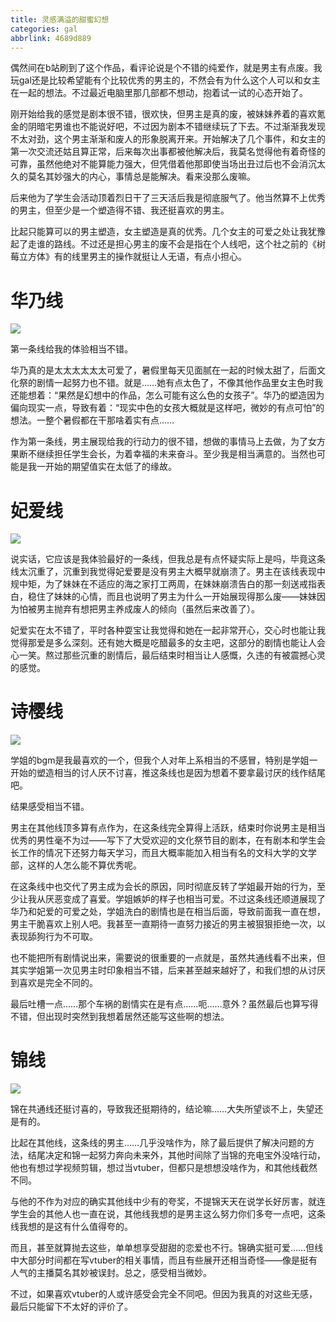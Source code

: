 ```yaml
---
title: 灵感满溢的甜蜜幻想
categories: gal
abbrlink: 4689d889
---
```

偶然间在b站刷到了这个作品，看评论说是个不错的纯爱作，就是男主有点废。我玩gal还是比较希望能有个比较优秀的男主的，不然会有为什么这个人可以和女主在一起的想法。不过最近电脑里那几部都不想动，抱着试一试的心态开始了。
<!--more-->

刚开始给我的感觉是剧本很不错，很欢快，但男主是真的废，被妹妹养着的喜欢氪金的阴暗宅男谁也不能说好吧，不过因为剧本不错继续玩了下去。不过渐渐我发现不太对劲，这个男主渐渐和废人的形象脱离开来。开始解决了几个事件，和女主的第一次交流还姑且算正常，后来每次出事都被他解决后，我莫名觉得他有着奇怪的可靠，虽然他绝对不能算能力强大，但凭借着他那即使当场出丑过后也不会消沉太久的莫名其妙强大的内心，事情总是能解决。看来没那么废嘛。

后来他为了学生会活动顶着烈日干了三天活后我是彻底服气了。他当然算不上优秀的男主，但至少是一个塑造得不错、我还挺喜欢的男主。

比起只能算可以的男主塑造，女主塑造是真的优秀。几个女主的可爱之处让我犹豫起了走谁的路线。不过还是担心男主的废不会是指在个人线吧，这个社之前的《树莓立方体》有的线里男主的操作就挺让人无语，有点小担心。

# 华乃线

![](https://cdn.jsdelivr.net/gh/ourandream/blog_images@master/灵感满溢/ev_com_13d.1f6o68pf3g74.png)

第一条线给我的体验相当不错。

华乃真的是太太太太太太可爱了，暑假里每天见面腻在一起的时候太甜了，后面文化祭的剧情一起努力也不错。就是……她有点太色了，不像其他作品里女主色时我还能想着：“果然是幻想中的作品，怎么可能有这么色的女孩子”。华乃的塑造因为偏向现实一点，导致有着：“现实中色的女孩大概就是这样吧，微妙的有点可怕”的想法。一整个暑假都在干那啥着实有点……

作为第一条线，男主展现给我的行动力的很不错，想做的事情马上去做，为了女方果断不继续担任学生会长，为着幸福的未来奋斗。至少我是相当满意的。当然也可能是我一开始的期望值实在太低了的缘故。

# 妃爱线

![](https://cdn.jsdelivr.net/gh/ourandream/blog_images@master/灵感满溢/ev_com_00a.3lozd0aputc0.png)

说实话，它应该是我体验最好的一条线，但我总是有点怀疑实际上是吗，毕竟这条线太沉重了，沉重到我觉得妃爱要是没有男主大概早就崩溃了。男主在该线表现中规中矩，为了妹妹在不适应的海之家打工两周，在妹妹崩溃告白的那一刻送戒指表白，稳住了妹妹的心情，而且也说明了男主为什么一开始展现得那么废——妹妹因为怕被男主抛弃有想把男主养成废人的倾向（虽然后来改善了）。

妃爱实在太不错了，平时各种耍宝让我觉得和她在一起非常开心，交心时也能让我觉得那爱是多么深刻。还有她大概是吃醋最多的女主吧，这部分的剧情也能让人会心一笑。熬过那些沉重的剧情后，最后结束时相当让人感慨，久违的有被震撼心灵的感觉。

# 诗樱线

![](https://cdn.jsdelivr.net/gh/ourandream/blog_images@master/灵感满溢/ev_com_12d.a9uhlccayvk.png)

学姐的bgm是我最喜欢的一个，但我个人对年上系相当的不感冒，特别是学姐一开始的塑造相当的讨人厌不讨喜，推这条线也是因为想着不要拿最讨厌的线作结尾吧。

结果感受相当不错。

男主在其他线顶多算有点作为，在这条线完全算得上活跃，结束时你说男主是相当优秀的男性毫不为过——写下了大受欢迎的文化祭节目的剧本，在有剧本和学生会长工作的情况下还努力每天学习，而且大概率能加入相当有名的文科大学的文学部，这样的人怎么能不算优秀呢。

在这条线中也交代了男主成为会长的原因，同时彻底反转了学姐最开始的行为，至少让我从厌恶变成了喜爱。学姐嫉妒的样子也相当可爱。不过这条线还顺道展现了华乃和妃爱的可爱之处，学姐洗白的剧情也是在相当后面，导致前面我一直在想，男主干脆喜欢上别人吧。我甚至一直期待一直努力接近的男主被狠狠拒绝一次，以表现舔狗行为不可取。

也不能把所有剧情说出来，需要说的很重要的一点就是，虽然共通线看不出来，但其实学姐第一次见男主时印象相当不错，后来甚至越来越好了，和我们想的从讨厌到喜欢是完全不同的。

最后吐槽一点……那个车祸的剧情实在是有点……呃……意外？虽然最后也算写得不错，但出现时突然到我想着居然还能写这些啊的想法。

# 锦线

![](https://cdn.jsdelivr.net/gh/ourandream/blog_images@master/灵感满溢/ev_asu_04e2.6r8m7jh8voc0.png)

锦在共通线还挺讨喜的，导致我还挺期待的，结论嘛……大失所望谈不上，失望还是有的。

比起在其他线，这条线的男主……几乎没啥作为，除了最后提供了解决问题的方法，结尾决定和锦一起努力奔向未来外，其他时间除了当锦的充电宝外没啥行动，他也有想过学视频剪辑，想过当vtuber，但都只是想想没啥作为，和其他线截然不同。

与他的不作为对应的确实其他线中少有的夸奖，不提锦天天在说学长好厉害，就连学生会的其他人也一直在说，其他线我想的是男主这么努力你们多夸一点吧，这条线我想的是这有什么值得夸的。

而且，甚至就算抛去这些，单单想享受甜甜的恋爱也不行。锦确实挺可爱……但线中大部分时间都在写vtuber的相关事情，而且有些展开还相当奇怪——像是挺有人气的主播莫名其妙被误封。总之，感受相当微妙。

不过，如果喜欢vtuber的人或许感受会完全不同吧。但因为我真的对这些无感，最后只能留下不太好的评价了。
